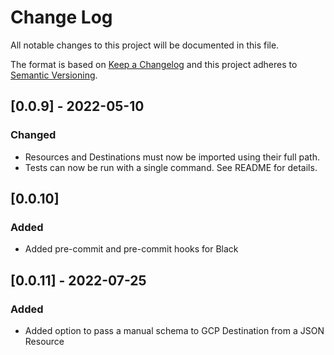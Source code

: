 # Change Log

All notable changes to this project will be documented in this file.

The format is based on [Keep a Changelog](http://keepachangelog.com/)
and this project adheres to [Semantic Versioning](http://semver.org/).

## [0.0.9] - 2022-05-10

### Changed

- Resources and Destinations must now be imported using their full path.
- Tests can now be run with a single command. See README for details.

## [0.0.10]

### Added

- Added pre-commit and pre-commit hooks for Black

## [0.0.11] - 2022-07-25

### Added

- Added option to pass a manual schema to GCP Destination from a JSON Resource
